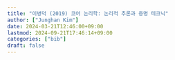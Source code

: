 ```yaml
---
title: "이병덕 (2019) 코어 논리학: 논리적 추론과 증명 테크닉"
author: ["Junghan Kim"]
date: 2024-03-21T12:46:00+09:00
lastmod: 2024-09-21T17:46:14+09:00
categories: ["bib"]
draft: false
---
```

